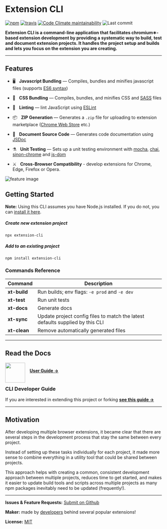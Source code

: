 # Extension CLI

[![npm](https://img.shields.io/npm/v/extension-cli?style=flat-square)](https://www.npmjs.com/package/extension-cli)
[![travis](https://img.shields.io/travis/mobilefirstllc/extension-cli?style=flat-square)](https://travis-ci.com/github/MobileFirstLLC/extension-cli)
[![Code Climate maintainability](https://img.shields.io/codeclimate/maintainability/MobileFirstLLC/extension-cli?style=flat-square)](https://codeclimate.com/github/MobileFirstLLC/extension-cli/maintainability)
![Last commit](https://img.shields.io/github/last-commit/mobilefirstllc/extension-cli?style=flat-square)
<!-- [![Coveralls github](https://img.shields.io/coveralls/github/MobileFirstLLC/extension-cli?style=flat-square)](https://coveralls.io/github/MobileFirstLLC/extension-cli) hide coverage because it represents only utilities and may signal incorrectly; add back when this includes all of CLI commands -->

**Extension CLI is a command-line application that facilitates chromium&#8727;-based extension development by providing
a systematic way to build, test and document extension projects. It handles the project setup and builds and lets you focus 
on the extension you are creating.**

* * *

## Features

-  🖥️ &nbsp; **Javascript Bundling** — Compiles, bundles and minifies javascript files (supports [ES6 syntax](http://es6-features.org/)) <br/>

-  🎨 &nbsp; **CSS Bundling** — Compiles, bundles, and minifies CSS and [SASS](https://sass-lang.com/guide) files <br/>

-  💄 &nbsp; **Linting** — lint JavaScript using [ESLint](https://eslint.org/) <br/>

-  📦 &nbsp; **ZIP Generation** — Generates a `.zip` file for uploading to extension marketplace ([Chrome Web Store](https://chrome.google.com/webstore/category/extensions) etc.) <br/>

-  📝 &nbsp; **Document Source Code** — Generates code documentation using [JSDoc](https://jsdoc.app/about-getting-started.html) <br/>

-  ⚗️ &nbsp; **Unit Testing** —  Sets up a unit testing environment with [mocha](https://mochajs.org), [chai](https://www.chaijs.com/), [sinon-chrome](https://github.com/acvetkov/sinon-chrome) and [js-dom](https://github.com/rstacruz/jsdom-global) <br/>

-  ⚔️ &nbsp; **Cross-Browser Compatibility** - develop extensions for Chrome, Edge, Firefox or Opera. <br/>

![feature image](https://raw.githubusercontent.com/MobileFirstLLC/extension-cli/master/.github/feature.png)

## Getting Started

**Note:** Using this CLI assumes you have Node.js installed. If you do not, you can [install it here](https://nodejs.org/en/download/).

##### Create new extension project

```text
npx extension-cli
```

##### Add to an existing project

```text
npm install extension-cli
```

### Commands Reference

Command | Description
--- | ---
**xt-build** | Run builds; env flags: `-e prod` and `-e dev`
**xt-test**| Run unit tests
**xt-docs**| Generate docs
**xt-sync**| Update project config files to match the latest defaults supplied by this CLI
**xt-clean** | Remove automatically generated files

* * *

## Read the Docs

<img align="left" width="64" src="https://raw.githubusercontent.com/MobileFirstLLC/extension-cli/master/guide/assets/images/guide.svg" alt="" /> &nbsp; 
<br/>&nbsp; &nbsp;<strong><a href="https://oss.mobilefirst.me/extension-cli/">User Guide →</a></strong><br/><br/>

### CLI Developer Guide

If you are interested in extending this project or forking **[see this guide &rarr;](https://oss.mobilefirst.me/extension-cli/13-cli-development/)**

* * *

## Motivation

After developing multiple browser extensions, it became clear that there are several steps in the development process that stay the same between every project. 

Instead of setting up these tasks individually for each project, it made more sense to combine everything in a utility tool that could be shared between projects. 

This approach helps with creating a common, consistent development approach between multiple projects, reduces time to get started, and makes it easier to update build tools and scripts across multiple projects as many npm packages inevitably need to be updated (frequently!).

* * *

**Issues & Feature Requests:** [Submit on Github](https://github.com/MobileFirstLLC/extension-cli/issues/new/choose)

**Maker:** made by <a href="https://github.com/MobileFirstLLC/extension-cli/graphs/contributors" target="_blank" rel="noreferrer noopener">developers</a> behind several popular extensions!

**License:** [MIT](https://github.com/MobileFirstLLC/extension-cli/blob/master/LICENSE)
